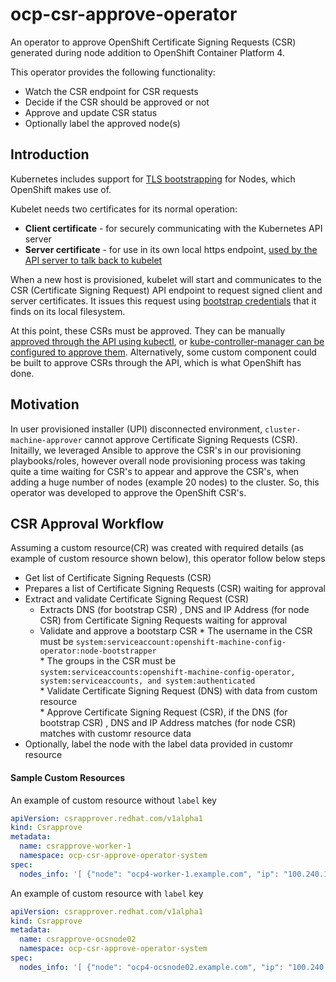 # ocp-csr-approve-operator
An operator to approve OpenShift Certificate Signing Requests (CSR) generated during node addition to OpenShift Container Platform 4. 

This operator provides the following functionality:

*  Watch the CSR endpoint for CSR requests
*  Decide if the CSR should be approved or not
*  Approve and update CSR status
*  Optionally label the approved node(s)


## Introduction

Kubernetes includes support for [TLS
bootstrapping](https://kubernetes.io/docs/reference/command-line-tools-reference/kubelet-tls-bootstrapping/)
for Nodes, which OpenShift makes use of.

Kubelet needs two certificates for its normal operation:

* **Client certificate** - for securely communicating with the Kubernetes API
  server
* **Server certificate** - for use in its own local https endpoint, [used by
  the API server to talk back to
  kubelet](https://kubernetes.io/docs/concepts/architecture/master-node-communication/#apiserver-to-kubelet)

When a new host is provisioned, kubelet will start and communicates to the CSR
(Certificate Signing Request) API endpoint to request signed client and server
certificates.  It issues this request using [bootstrap
credentials](https://kubernetes.io/docs/reference/command-line-tools-reference/kubelet-tls-bootstrapping/#initial-bootstrap-authentication)
that it finds on its local filesystem.

At this point, these CSRs must be approved.  They can be manually [approved
through the API using
kubectl](https://kubernetes.io/docs/reference/command-line-tools-reference/kubelet-tls-bootstrapping/#kubectl-approval),
or [kube-controller-manager can be configured to approve
them](https://kubernetes.io/docs/reference/command-line-tools-reference/kubelet-tls-bootstrapping/#kube-controller-manager-configuration).
Alternatively, some custom component could be built to approve CSRs through the
API, which is what OpenShift has done.


## Motivation

In user provisioned installer (UPI) disconnected environment, `cluster-machine-approver` cannot approve Certificate Signing Requests (CSR). Initailly, we leveraged Ansible to approve the CSR's in our provisioning playbooks/roles, however overall node provisioning process was taking quite a time waiting for CSR's to appear and approve the CSR's, when adding a huge number of nodes (example 20 nodes) to the cluster. So, this operator was developed to approve the OpenShift CSR's.


## CSR Approval Workflow

Assuming a custom resource(CR) was created with required details (as example of custom resource shown below), this operator follow below steps

*  Get list of Certificate Signing Requests (CSR) 
*  Prepares a list of Certificate Signing Requests (CSR) waiting for approval
*  Extract and validate Certificate Signing Request (CSR) 
    *  Extracts DNS (for bootstrap CSR) , DNS and IP Address (for node CSR) from Certificate Signing Requests waiting for approval
    *  Validate and approve a bootstarp CSR 
           *  The username in the CSR must be `system:serviceaccount:openshift-machine-config-operator:node-bootstrapper`<br>
           *  The groups in the CSR must be `system:serviceaccounts:openshift-machine-config-operator, system:serviceaccounts, and system:authenticated`<br>
           *  Validate Certificate Signing Request (DNS) with data from custom resource<br>
           *  Approve Certificate Signing Request (CSR), if the DNS (for bootstrap CSR) , DNS and IP Address matches (for node CSR) matches with customr resource data<br>
*  Optionally, label the node with the label data provided in customr resource
    

#### Sample Custom Resources

An example of custom resource without  `label` key

```yaml
apiVersion: csrapprover.redhat.com/v1alpha1
kind: Csrapprove
metadata:
  name: csrapprove-worker-1
  namespace: ocp-csr-approve-operator-system
spec:
  nodes_info: '[ {"node": "ocp4-worker-1.example.com", "ip": "100.240.10.120"} ]'

```

An example of custom resource with  `label` key
```yaml
apiVersion: csrapprover.redhat.com/v1alpha1
kind: Csrapprove
metadata:
  name: csrapprove-ocsnode02
  namespace: ocp-csr-approve-operator-system
spec:
  nodes_info: '[ {"node": "ocp4-ocsnode02.example.com", "ip": "100.240.64.1", "label": "node-role.kubernetes.io/storage=, foo=bar"} ]'
```
